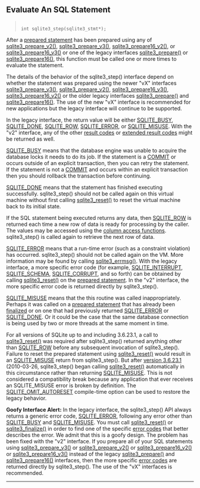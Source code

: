 ## Evaluate An SQL Statement




> ```
> 
> int sqlite3_step(sqlite3_stmt*);
> 
> ```



After a [prepared statement](#sqlite3_stmt) has been prepared using any of
[sqlite3\_prepare\_v2()](#sqlite3_prepare), [sqlite3\_prepare\_v3()](#sqlite3_prepare), [sqlite3\_prepare16\_v2()](#sqlite3_prepare),
or [sqlite3\_prepare16\_v3()](#sqlite3_prepare) or one of the legacy
interfaces [sqlite3\_prepare()](#sqlite3_prepare) or [sqlite3\_prepare16()](#sqlite3_prepare), this function
must be called one or more times to evaluate the statement.


The details of the behavior of the sqlite3\_step() interface depend
on whether the statement was prepared using the newer "vX" interfaces
[sqlite3\_prepare\_v3()](#sqlite3_prepare), [sqlite3\_prepare\_v2()](#sqlite3_prepare), [sqlite3\_prepare16\_v3()](#sqlite3_prepare),
[sqlite3\_prepare16\_v2()](#sqlite3_prepare) or the older legacy
interfaces [sqlite3\_prepare()](#sqlite3_prepare) and [sqlite3\_prepare16()](#sqlite3_prepare). The use of the
new "vX" interface is recommended for new applications but the legacy
interface will continue to be supported.


In the legacy interface, the return value will be either [SQLITE\_BUSY](#SQLITE_ABORT),
[SQLITE\_DONE](#SQLITE_ABORT), [SQLITE\_ROW](#SQLITE_ABORT), [SQLITE\_ERROR](#SQLITE_ABORT), or [SQLITE\_MISUSE](#SQLITE_ABORT).
With the "v2" interface, any of the other [result codes](rescode.html) or
[extended result codes](rescode.html#extrc) might be returned as well.


[SQLITE\_BUSY](#SQLITE_ABORT) means that the database engine was unable to acquire the
database locks it needs to do its job. If the statement is a [COMMIT](lang_transaction.html)
or occurs outside of an explicit transaction, then you can retry the
statement. If the statement is not a [COMMIT](lang_transaction.html) and occurs within an
explicit transaction then you should rollback the transaction before
continuing.


[SQLITE\_DONE](#SQLITE_ABORT) means that the statement has finished executing
successfully. sqlite3\_step() should not be called again on this virtual
machine without first calling [sqlite3\_reset()](#sqlite3_reset) to reset the virtual
machine back to its initial state.


If the SQL statement being executed returns any data, then [SQLITE\_ROW](#SQLITE_ABORT)
is returned each time a new row of data is ready for processing by the
caller. The values may be accessed using the [column access functions](#sqlite3_column_blob).
sqlite3\_step() is called again to retrieve the next row of data.


[SQLITE\_ERROR](#SQLITE_ABORT) means that a run\-time error (such as a constraint
violation) has occurred. sqlite3\_step() should not be called again on
the VM. More information may be found by calling [sqlite3\_errmsg()](#sqlite3_errcode).
With the legacy interface, a more specific error code (for example,
[SQLITE\_INTERRUPT](#SQLITE_ABORT), [SQLITE\_SCHEMA](#SQLITE_ABORT), [SQLITE\_CORRUPT](#SQLITE_ABORT), and so forth)
can be obtained by calling [sqlite3\_reset()](#sqlite3_reset) on the
[prepared statement](#sqlite3_stmt). In the "v2" interface,
the more specific error code is returned directly by sqlite3\_step().


[SQLITE\_MISUSE](#SQLITE_ABORT) means that the this routine was called inappropriately.
Perhaps it was called on a [prepared statement](#sqlite3_stmt) that has
already been [finalized](#sqlite3_finalize) or on one that had
previously returned [SQLITE\_ERROR](#SQLITE_ABORT) or [SQLITE\_DONE](#SQLITE_ABORT). Or it could
be the case that the same database connection is being used by two or
more threads at the same moment in time.


For all versions of SQLite up to and including 3\.6\.23\.1, a call to
[sqlite3\_reset()](#sqlite3_reset) was required after sqlite3\_step() returned anything
other than [SQLITE\_ROW](#SQLITE_ABORT) before any subsequent invocation of
sqlite3\_step(). Failure to reset the prepared statement using
[sqlite3\_reset()](#sqlite3_reset) would result in an [SQLITE\_MISUSE](#SQLITE_ABORT) return from
sqlite3\_step(). But after [version 3\.6\.23\.1](releaselog/3_6_23_1.html) (2010\-03\-26,
sqlite3\_step() began
calling [sqlite3\_reset()](#sqlite3_reset) automatically in this circumstance rather
than returning [SQLITE\_MISUSE](#SQLITE_ABORT). This is not considered a compatibility
break because any application that ever receives an SQLITE\_MISUSE error
is broken by definition. The [SQLITE\_OMIT\_AUTORESET](compile.html#omit_autoreset) compile\-time option
can be used to restore the legacy behavior.


**Goofy Interface Alert:** In the legacy interface, the sqlite3\_step()
API always returns a generic error code, [SQLITE\_ERROR](#SQLITE_ABORT), following any
error other than [SQLITE\_BUSY](#SQLITE_ABORT) and [SQLITE\_MISUSE](#SQLITE_ABORT). You must call
[sqlite3\_reset()](#sqlite3_reset) or [sqlite3\_finalize()](#sqlite3_finalize) in order to find one of the
specific [error codes](rescode.html) that better describes the error.
We admit that this is a goofy design. The problem has been fixed
with the "v2" interface. If you prepare all of your SQL statements
using [sqlite3\_prepare\_v3()](#sqlite3_prepare) or [sqlite3\_prepare\_v2()](#sqlite3_prepare)
or [sqlite3\_prepare16\_v2()](#sqlite3_prepare) or [sqlite3\_prepare16\_v3()](#sqlite3_prepare) instead
of the legacy [sqlite3\_prepare()](#sqlite3_prepare) and [sqlite3\_prepare16()](#sqlite3_prepare) interfaces,
then the more specific [error codes](rescode.html) are returned directly
by sqlite3\_step(). The use of the "vX" interfaces is recommended.




---


